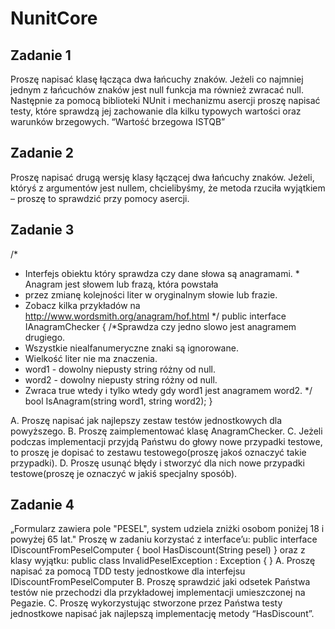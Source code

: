 # NunitCore
## Zadanie 1
Proszę napisać klasę łącząca dwa łańcuchy znaków. Jeżeli co najmniej jednym z łańcuchów
znaków jest null funkcja ma również zwracać null. Następnie za pomocą biblioteki NUnit i
mechanizmu asercji proszę napisać testy, które sprawdzą jej zachowanie dla kilku typowych
wartości oraz warunków brzegowych. “Wartość brzegowa ISTQB”

## Zadanie 2
Proszę napisać drugą wersję klasy łączącej dwa łańcuchy znaków. Jeżeli, któryś z argumentów
jest nullem, chcielibyśmy, że metoda rzuciła wyjątkiem – proszę to sprawdzić przy pomocy
asercji.

## Zadanie 3
/*
* Interfejs obiektu który sprawdza czy dane słowa są anagramami. * Anagram
jest słowem lub frazą, która powstała
* przez zmianę kolejności liter w oryginalnym słowie lub frazie.
* Zobacz kilka przykładów na http://www.wordsmith.org/anagram/hof.html
*/
public interface IAnagramChecker
{
/*Sprawdza czy jedno slowo jest anagramem drugiego.
* Wszystkie niealfanumeryczne znaki są ignorowane.
* Wielkość liter nie ma znaczenia.
* word1 - dowolny niepusty string różny od null.
* word2 - dowolny niepusty string różny od null.
* Zwraca true wtedy i tylko wtedy gdy word1 jest anagramem word2.
*/
bool IsAnagram(string word1, string word2);
}

A. Proszę napisać jak najlepszy zestaw testów jednostkowych dla powyższego.
B. Proszę zaimplementować klasę AnagramChecker.
C. Jeżeli podczas implementacji przyjdą Państwu do głowy nowe przypadki testowe, to
proszę je dopisać to zestawu testowego(proszę jakoś oznaczyć takie przypadki).
D. Proszę usunąć błędy i stworzyć dla nich nowe przypadki testowe(proszę je oznaczyć w
jakiś specjalny sposób).

## Zadanie 4
„Formularz zawiera pole "PESEL", system udziela zniżki osobom poniżej 18 i powyżej 65
lat."
Proszę w zadaniu korzystać z interface’u:
public interface IDiscountFromPeselComputer
{
bool HasDiscount(String pesel)
}
oraz z klasy wyjątku:
public class InvalidPeselException : Exception
{
}
A. Proszę napisać za pomocą TDD testy jednostkowe dla interfejsu
IDiscountFromPeselComputer
B. Proszę sprawdzić jaki odsetek Państwa testów nie przechodzi dla przykładowej
implementacji umieszczonej na Pegazie.
C. Proszę wykorzystując stworzone przez Państwa testy jednostkowe napisać jak najlepszą
implementację metody “HasDiscount”.

